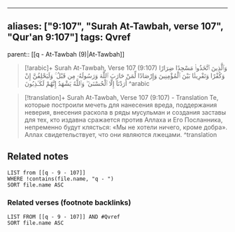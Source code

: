 
---
aliases: ["9:107", "Surah At-Tawbah, verse 107", "Qur'an 9:107"]
tags: Qvref
---

parent:: [[q - At-Tawbah (9)|At-Tawbah]]

> [!arabic]+ Surah At-Tawbah, Verse 107 (9:107)
> <span class="quran-arabic">وَٱلَّذِينَ ٱتَّخَذُوا۟ مَسْجِدًا ضِرَارًا وَكُفْرًا وَتَفْرِيقًۢا بَيْنَ ٱلْمُؤْمِنِينَ وَإِرْصَادًا لِّمَنْ حَارَبَ ٱللَّهَ وَرَسُولَهُۥ مِن قَبْلُ ۚ وَلَيَحْلِفُنَّ إِنْ أَرَدْنَآ إِلَّا ٱلْحُسْنَىٰ ۖ وَٱللَّهُ يَشْهَدُ إِنَّهُمْ لَكَـٰذِبُونَ</span>
^arabic

> [!translation]+ Surah At-Tawbah, Verse 107 (9:107) - Translation
> Те, которые построили мечеть для нанесения вреда, поддержания неверия, внесения раскола в ряды мусульман и создания заставы для тех, кто издавна сражается против Аллаха и Его Посланника, непременно будут клясться: «Мы не хотели ничего, кроме добра». Аллах свидетельствует, что они являются лжецами.
^translation



## Related notes
```dataview
LIST from [[q - 9 - 107]]
WHERE !contains(file.name, "q - ")
SORT file.name ASC
```

### Related verses (footnote backlinks)
```dataview
LIST FROM [[q - 9 - 107]] AND #Qvref
SORT file.name ASC
```


